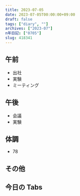```yaml
---
title: 2023-07-05
date: 2023-07-05T00:00:00+09:00
draft: false
tags: ["diary", ""]
archives: ["2023-07"]
n年日記: ["0705"]
slug: 418341
---
```


## 午前

- 出社
- 実験
- ミーティング

## 午後

- 会議
- 実験

## 体調

- 78

## その他

## 今日の Tabs

